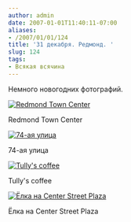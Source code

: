 ```yaml
---
author: admin
date: 2007-01-01T11:40:11-07:00
aliases:
- /2007/01/01/124
title: '31 декабря. Редмонд. '
slug: 124
tags:
- Всякая всячина
---
```


Немного новогодних фотографий.

[![Redmond Town Center](/2007/01/redmond1.thumbnail.jpg)](/2007/01/redmond1.jpg)

Redmond Town Center

<!--more-->

[![74-ая улица](/2007/01/redmond2.thumbnail.jpg)](/2007/01/redmond2.jpg)

74-ая улица

[![Tully's coffee](/2007/01/redmond3.thumbnail.jpg)](/2007/01/redmond3.jpg)

Tully's coffee

[![Ёлка на Center Street Plaza](/2007/01/redmond4.thumbnail.jpg)](/2007/01/redmond4.jpg)

Ёлка на Center Street Plaza
